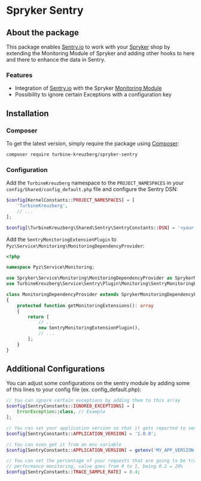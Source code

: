 # Spryker Sentry

## About the package
This package enables [Sentry.io](https://sentry.io) to work with your [Spryker](https://spryker.com) shop by extending the Monitoring Module of Spryker and adding other hooks to here and there to enhance the data in Sentry.

### Features
- Integration of [Sentry.io](https://sentry.io) with the Spryker [Monitoring Module](https://github.com/spryker/monitoring)
- Possibility to ignore certain Exceptions with a configuration key

## Installation
### Composer
To get the latest version, simply require the package using [Composer](https://getcomposer.org):

```bash
composer require turbine-kreuzberg/spryker-sentry
```

### Configuration
Add the `TurbineKreuzberg` namespace to the `PROJECT_NAMESPACES` in your `config/Shared/config_default.php` file and configure the Sentry DSN:

```php
$config[KernelConstants::PROJECT_NAMESPACES] = [
    'TurbineKreuzberg',
    // ...
];

$config[\TurbineKreuzberg\Shared\Sentry\SentryConstants::DSN] = '<your sentry DSN>';
```

Add the `SentryMonitoringExtensionPlugin` to `Pyz\Service\Monitoring\MonitoringDependencyProvider`:
```php
<?php

namespace Pyz\Service\Monitoring;

use Spryker\Service\Monitoring\MonitoringDependencyProvider as SprykerMonitoringDependencyProvider;
use TurbineKreuzberg\Service\Sentry\Plugin\Monitoring\SentryMonitoringExtensionPlugin;

class MonitoringDependencyProvider extends SprykerMonitoringDependencyProvider
{
    protected function getMonitoringExtensions(): array
    {
        return [
            // ...
            new SentryMonitoringExtensionPlugin(),
            // ...
        ];
    }
}
```

## Additional Configurations
You can adjust some configurations on the sentry module by adding some of this lines to your config file (ex. config_default.php):
```php
// You can ignore certain exceptions by adding them to this array
$config[SentryConstants::IGNORED_EXCEPTIONS] = [
    ErrorException::class, // Example
];

// You can set your application version so that it gets reported to sentry
$config[SentryConstants::APPLICATION_VERSION] = '1.0.0';

// You can even get it from an env variable
$config[SentryConstants::APPLICATION_VERSION] = getenv('MY_APP_VERSION');

// You can set the percentage of your requests that are going to be traced for
// performance monitoring, value goes from 0 to 1, being 0.2 = 20%
$config[SentryConstants::TRACE_SAMPLE_RATE] = 0.4;
```
